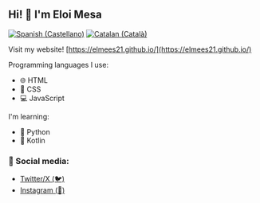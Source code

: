 ## Hi! 👋 I'm Eloi Mesa

[![Spanish (Castellano)](https://img.shields.io/badge/Leer_en-Castellano_(Español)-red)](https://github.com/elmees21/elmees21/blob/main/READMEES.md)
[![Catalan (Català)](https://img.shields.io/badge/Llegir_en-Català-yellow)](https://github.com/elmees21/elmees21/blob/main/READMECA.md)

Visit my website! [https://elmees21.github.io/](https://elmees21.github.io/)

Programming languages I use:
- 🌐 HTML
- 🎨 CSS
- 💻 JavaScript

I'm learning: 
- 🐍 Python
- 📱 Kotlin

### 📱 Social media:
- [Twitter/X (🐦)](https://twitter.com/elmees21)
- [Instagram (📸)](https://instagram.com/anbecodes)
